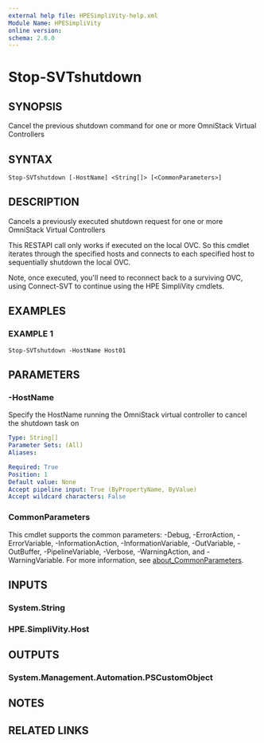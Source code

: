 ```yaml
---
external help file: HPESimpliVity-help.xml
Module Name: HPESimpliVity
online version:
schema: 2.0.0
---
```


# Stop-SVTshutdown

## SYNOPSIS
Cancel the previous shutdown command for one or more OmniStack Virtual Controllers

## SYNTAX

```
Stop-SVTshutdown [-HostName] <String[]> [<CommonParameters>]
```

## DESCRIPTION
Cancels a previously executed shutdown request for one or more OmniStack Virtual Controllers

This RESTAPI call only works if executed on the local OVC.
So this cmdlet iterates through the specified 
hosts and connects to each specified host to sequentially shutdown the local OVC.

Note, once executed, you'll need to reconnect back to a surviving OVC, using Connect-SVT to continue
using the HPE SimpliVity cmdlets.

## EXAMPLES

### EXAMPLE 1
```
Stop-SVTshutdown -HostName Host01
```

## PARAMETERS

### -HostName
Specify the HostName running the OmniStack virtual controller to cancel the shutdown task on

```yaml
Type: String[]
Parameter Sets: (All)
Aliases:

Required: True
Position: 1
Default value: None
Accept pipeline input: True (ByPropertyName, ByValue)
Accept wildcard characters: False
```

### CommonParameters
This cmdlet supports the common parameters: -Debug, -ErrorAction, -ErrorVariable, -InformationAction, -InformationVariable, -OutVariable, -OutBuffer, -PipelineVariable, -Verbose, -WarningAction, and -WarningVariable. For more information, see [about_CommonParameters](http://go.microsoft.com/fwlink/?LinkID=113216).

## INPUTS

### System.String
### HPE.SimpliVity.Host
## OUTPUTS

### System.Management.Automation.PSCustomObject
## NOTES

## RELATED LINKS
